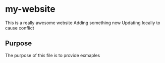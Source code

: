 # my-website

This is a really awesome website
Adding something new
Updating locally to cause conflict

## Purpose
The purpose of this file is to provide exmaples
